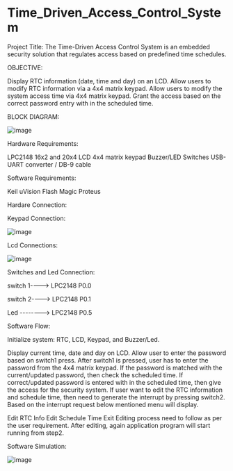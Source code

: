 # Time_Driven_Access_Control_System
Project Title: The Time-Driven Access Control System is an embedded security solution that regulates access based on predefined time schedules.

OBJECTIVE:

Display RTC information (date, time and day) on an LCD.
Allow users to modify RTC information via a 4x4 matrix keypad.
Allow users to modify the system access time via 4x4 matrix keypad.
Grant the access based on the correct password entry with in the scheduled time.

BLOCK DIAGRAM: 

![image](https://github.com/user-attachments/assets/82ee7bbe-917b-40d7-b703-67832111b128)

Hardware Requirements:

LPC2148
16x2 and 20x4 LCD
4x4 matrix keypad
Buzzer/LED
Switches
USB-UART converter / DB-9 cable

Software Requirements:

Keil uVision 
Flash Magic 
Proteus 

Hardare Connection:

Keypad Connection:

![image](https://github.com/user-attachments/assets/2ed23ff2-34b7-44b8-9fcf-0a91c1899b82)

Lcd Connections:

![image](https://github.com/user-attachments/assets/9c798445-ede7-4804-8a0a-9747ff862131)


Switches and Led Connection:

switch 1----> LPC2148 P0.0

switch 2----> LPC2148 P0.1

Led --------> LPC2148 P0.5

Software Flow:

Initialize system: RTC, LCD, Keypad, and Buzzer/Led.

Display current time, date and day on LCD.
Allow user to enter the password based on switch1 press.
After switch1 is pressed, user has to enter the password from the 4x4 matrix keypad. If the password is matched with the current/updated password, then check the scheduled time. If correct/updated password is entered with in the scheduled time, then give the access for the security system.
If user want to edit the RTC information and schedule time, then need to generate the interrupt by pressing switch2. Based on the interrupt request below mentioned menu will display.

Edit RTC Info
Edit Schedule Time
Exit
Editing process need to follow as per the user requirement.
After editing, again application program will start running from step2.

Software Simulation:

![image](https://github.com/user-attachments/assets/de17e332-035f-4106-81f2-6fb5fa1a04f2)
